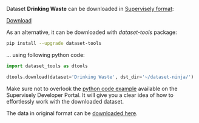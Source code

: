 Dataset **Drinking Waste** can be downloaded in [Supervisely format](https://developer.supervisely.com/api-references/supervisely-annotation-json-format):

 [Download](https://assets.supervisely.com/supervisely-supervisely-assets-public/teams_storage/V/U/8M/D5d4uB69s5AFEKnUXvzIqa9jCGW1J7oVILx6zx10ug91MV5dUsI5EIqVqnysfqenutJINOspMixSUsNDFJ71dtfF2bGm1TvAqF1JP2vtXsUuhTqcquAPCHq3RJmz.tar)

As an alternative, it can be downloaded with *dataset-tools* package:
``` bash
pip install --upgrade dataset-tools
```

... using following python code:
``` python
import dataset_tools as dtools

dtools.download(dataset='Drinking Waste', dst_dir='~/dataset-ninja/')
```
Make sure not to overlook the [python code example](https://developer.supervisely.com/getting-started/python-sdk-tutorials/iterate-over-a-local-project) available on the Supervisely Developer Portal. It will give you a clear idea of how to effortlessly work with the downloaded dataset.

The data in original format can be [downloaded here](https://www.kaggle.com/datasets/arkadiyhacks/drinking-waste-classification/download?datasetVersionNumber=2).